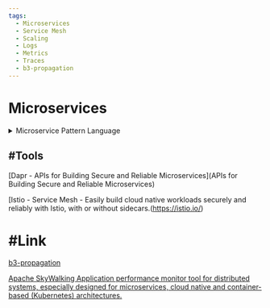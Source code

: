 ```yaml
---
tags:
  - Microservices
  - Service Mesh
  - Scaling
  - Logs
  - Metrics
  - Traces
  - b3-propagation
---
```


# Microservices

<details>
<summary>Microservice Pattern Language</summary>
  
  [![Microservice Pattern Language](https://microservices.io/i/MicroservicePatternLanguage.jpg)](https://microservices.io/i/MicroservicePatternLanguage.jpg)

</details>

## #Tools

[Dapr - APIs for Building Secure and Reliable Microservices](APIs for Building Secure and Reliable Microservices)

[Istio - Service Mesh - Easily build cloud native workloads securely and reliably with Istio, with or without sidecars.(https://istio.io/)



# #Link

[b3-propagation](https://github.com/openzipkin/b3-propagation)

[Apache SkyWalking 
Application performance monitor tool for distributed systems, especially designed for microservices, cloud native and container-based (Kubernetes) architectures.](https://skywalking.apache.org/)

